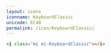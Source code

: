 ```yaml
---
layout: icons
iconname: KeyboardClassic
unicode: EC48
permalink: /icon/KeyboardClassic/
---
```


``` html
<i class="mi mi-KeyboardClassic"></i>
```
